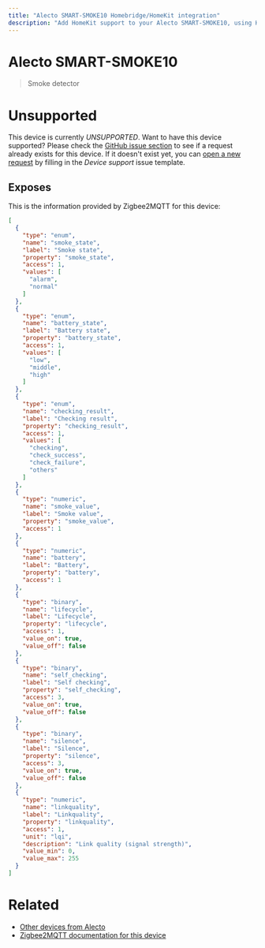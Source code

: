 ```yaml
---
title: "Alecto SMART-SMOKE10 Homebridge/HomeKit integration"
description: "Add HomeKit support to your Alecto SMART-SMOKE10, using Homebridge, Zigbee2MQTT and homebridge-z2m."
---
```

<!---
This file has been GENERATED using src/docgen/docgen.ts
DO NOT EDIT THIS FILE MANUALLY!
-->
# Alecto SMART-SMOKE10
> Smoke detector


# Unsupported

This device is currently *UNSUPPORTED*.
Want to have this device supported? Please check the [GitHub issue section](https://github.com/itavero/homebridge-z2m/issues?q=SMART-SMOKE10) to see if a request already exists for this device.
If it doesn't exist yet, you can [open a new request](https://github.com/itavero/homebridge-z2m/issues/new?assignees=&labels=enhancement&template=device_support.yml&title=%5BDevice%5D+Alecto%20SMART-SMOKE10&model=Alecto%20SMART-SMOKE10&exposes=%5B%0A%20%20%7B%0A%20%20%20%20%22type%22%3A%20%22enum%22%2C%0A%20%20%20%20%22name%22%3A%20%22smoke_state%22%2C%0A%20%20%20%20%22label%22%3A%20%22Smoke%20state%22%2C%0A%20%20%20%20%22property%22%3A%20%22smoke_state%22%2C%0A%20%20%20%20%22access%22%3A%201%2C%0A%20%20%20%20%22values%22%3A%20%5B%0A%20%20%20%20%20%20%22alarm%22%2C%0A%20%20%20%20%20%20%22normal%22%0A%20%20%20%20%5D%0A%20%20%7D%2C%0A%20%20%7B%0A%20%20%20%20%22type%22%3A%20%22enum%22%2C%0A%20%20%20%20%22name%22%3A%20%22battery_state%22%2C%0A%20%20%20%20%22label%22%3A%20%22Battery%20state%22%2C%0A%20%20%20%20%22property%22%3A%20%22battery_state%22%2C%0A%20%20%20%20%22access%22%3A%201%2C%0A%20%20%20%20%22values%22%3A%20%5B%0A%20%20%20%20%20%20%22low%22%2C%0A%20%20%20%20%20%20%22middle%22%2C%0A%20%20%20%20%20%20%22high%22%0A%20%20%20%20%5D%0A%20%20%7D%2C%0A%20%20%7B%0A%20%20%20%20%22type%22%3A%20%22enum%22%2C%0A%20%20%20%20%22name%22%3A%20%22checking_result%22%2C%0A%20%20%20%20%22label%22%3A%20%22Checking%20result%22%2C%0A%20%20%20%20%22property%22%3A%20%22checking_result%22%2C%0A%20%20%20%20%22access%22%3A%201%2C%0A%20%20%20%20%22values%22%3A%20%5B%0A%20%20%20%20%20%20%22checking%22%2C%0A%20%20%20%20%20%20%22check_success%22%2C%0A%20%20%20%20%20%20%22check_failure%22%2C%0A%20%20%20%20%20%20%22others%22%0A%20%20%20%20%5D%0A%20%20%7D%2C%0A%20%20%7B%0A%20%20%20%20%22type%22%3A%20%22numeric%22%2C%0A%20%20%20%20%22name%22%3A%20%22smoke_value%22%2C%0A%20%20%20%20%22label%22%3A%20%22Smoke%20value%22%2C%0A%20%20%20%20%22property%22%3A%20%22smoke_value%22%2C%0A%20%20%20%20%22access%22%3A%201%0A%20%20%7D%2C%0A%20%20%7B%0A%20%20%20%20%22type%22%3A%20%22numeric%22%2C%0A%20%20%20%20%22name%22%3A%20%22battery%22%2C%0A%20%20%20%20%22label%22%3A%20%22Battery%22%2C%0A%20%20%20%20%22property%22%3A%20%22battery%22%2C%0A%20%20%20%20%22access%22%3A%201%0A%20%20%7D%2C%0A%20%20%7B%0A%20%20%20%20%22type%22%3A%20%22binary%22%2C%0A%20%20%20%20%22name%22%3A%20%22lifecycle%22%2C%0A%20%20%20%20%22label%22%3A%20%22Lifecycle%22%2C%0A%20%20%20%20%22property%22%3A%20%22lifecycle%22%2C%0A%20%20%20%20%22access%22%3A%201%2C%0A%20%20%20%20%22value_on%22%3A%20true%2C%0A%20%20%20%20%22value_off%22%3A%20false%0A%20%20%7D%2C%0A%20%20%7B%0A%20%20%20%20%22type%22%3A%20%22binary%22%2C%0A%20%20%20%20%22name%22%3A%20%22self_checking%22%2C%0A%20%20%20%20%22label%22%3A%20%22Self%20checking%22%2C%0A%20%20%20%20%22property%22%3A%20%22self_checking%22%2C%0A%20%20%20%20%22access%22%3A%203%2C%0A%20%20%20%20%22value_on%22%3A%20true%2C%0A%20%20%20%20%22value_off%22%3A%20false%0A%20%20%7D%2C%0A%20%20%7B%0A%20%20%20%20%22type%22%3A%20%22binary%22%2C%0A%20%20%20%20%22name%22%3A%20%22silence%22%2C%0A%20%20%20%20%22label%22%3A%20%22Silence%22%2C%0A%20%20%20%20%22property%22%3A%20%22silence%22%2C%0A%20%20%20%20%22access%22%3A%203%2C%0A%20%20%20%20%22value_on%22%3A%20true%2C%0A%20%20%20%20%22value_off%22%3A%20false%0A%20%20%7D%2C%0A%20%20%7B%0A%20%20%20%20%22type%22%3A%20%22numeric%22%2C%0A%20%20%20%20%22name%22%3A%20%22linkquality%22%2C%0A%20%20%20%20%22label%22%3A%20%22Linkquality%22%2C%0A%20%20%20%20%22property%22%3A%20%22linkquality%22%2C%0A%20%20%20%20%22access%22%3A%201%2C%0A%20%20%20%20%22unit%22%3A%20%22lqi%22%2C%0A%20%20%20%20%22description%22%3A%20%22Link%20quality%20(signal%20strength)%22%2C%0A%20%20%20%20%22value_min%22%3A%200%2C%0A%20%20%20%20%22value_max%22%3A%20255%0A%20%20%7D%0A%5D) by filling in the _Device support_ issue template.

## Exposes

This is the information provided by Zigbee2MQTT for this device:

```json
[
  {
    "type": "enum",
    "name": "smoke_state",
    "label": "Smoke state",
    "property": "smoke_state",
    "access": 1,
    "values": [
      "alarm",
      "normal"
    ]
  },
  {
    "type": "enum",
    "name": "battery_state",
    "label": "Battery state",
    "property": "battery_state",
    "access": 1,
    "values": [
      "low",
      "middle",
      "high"
    ]
  },
  {
    "type": "enum",
    "name": "checking_result",
    "label": "Checking result",
    "property": "checking_result",
    "access": 1,
    "values": [
      "checking",
      "check_success",
      "check_failure",
      "others"
    ]
  },
  {
    "type": "numeric",
    "name": "smoke_value",
    "label": "Smoke value",
    "property": "smoke_value",
    "access": 1
  },
  {
    "type": "numeric",
    "name": "battery",
    "label": "Battery",
    "property": "battery",
    "access": 1
  },
  {
    "type": "binary",
    "name": "lifecycle",
    "label": "Lifecycle",
    "property": "lifecycle",
    "access": 1,
    "value_on": true,
    "value_off": false
  },
  {
    "type": "binary",
    "name": "self_checking",
    "label": "Self checking",
    "property": "self_checking",
    "access": 3,
    "value_on": true,
    "value_off": false
  },
  {
    "type": "binary",
    "name": "silence",
    "label": "Silence",
    "property": "silence",
    "access": 3,
    "value_on": true,
    "value_off": false
  },
  {
    "type": "numeric",
    "name": "linkquality",
    "label": "Linkquality",
    "property": "linkquality",
    "access": 1,
    "unit": "lqi",
    "description": "Link quality (signal strength)",
    "value_min": 0,
    "value_max": 255
  }
]
```

# Related
* [Other devices from Alecto](../index.md#alecto)
* [Zigbee2MQTT documentation for this device](https://www.zigbee2mqtt.io/devices/SMART-SMOKE10.html)